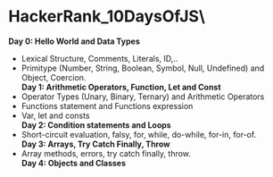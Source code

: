 # HackerRank_10DaysOfJS\
**Day 0: Hello World and Data Types** 
* Lexical Structure, Comments, Literals, ID,..
* Primitype (Number, String, Boolean, Symbol, Null, Undefined) and Object, Coercion.\
**Day 1: Arithmetic Operators, Function, Let and Const**
* Operator Types (Unary, Binary, Ternary) and Arithmetic Operators
* Functions statement and Functions expression
* Var, let and consts\
**Day 2: Condition statements and Loops**
* Short-circuit evaluation, falsy, for, while, do-while, for-in, for-of.\
**Day 3: Arrays, Try Catch Finally, Throw**
* Array methods, errors, try catch finally, throw.\
**Day 4: Objects and Classes**
